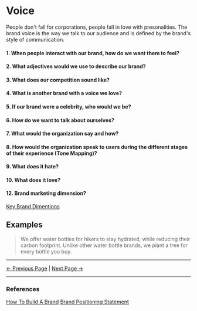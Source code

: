 # Voice

People don't fall for corporations, people fall in love with presonalities. The brand voice is the way we talk to our audience and is defined by the brand's style of communication.

#### 1. When people interact with our brand, how do we want them to feel?

#### 2. What adjectives would we use to describe our brand?

#### 3. What does our competition sound like?

#### 4. What is another brand with a voice we love?

#### 5. If our brand were a celebrity, who would we be?

#### 6. How do we want to talk about ourselves?

#### 7. What would the organization say and how?

#### 8. How would the organization speak to users during the different stages of their experience (Tone Mapping)?

#### 9. What does it hate?

#### 10. What does it love?

#### 12. Brand marketing dimension?

[Key Brand Dimentions](https://imagibrand.com/5-key-dimensions-brand-personality/)

## Examples

> We offer water bottles for hikers to stay hydrated, while reducing their carbon footprint. Unlike other water bottle brands, we plant a tree for every bottle you buy.

<hr/>

[<- Previous Page](./positioning.html)
|
[Next Page ->](./messaging.html)

<hr/>

### References

[How To Build A Brand](https://www.shopify.com/blog/how-to-build-a-brand)
[Brand Positioning Statement](https://www.risefuel.com/blog/what-is-a-positioning-statement)
